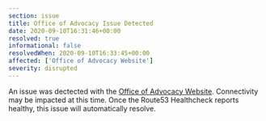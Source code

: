 ```yaml
---
section: issue
title: Office of Advocacy Issue Detected
date: 2020-09-10T16:31:46+00:00
resolved: true
informational: false
resolvedWhen: 2020-09-10T16:33:45+00:00
affected: ['Office of Advocacy Website']
severity: disrupted
---
```

An issue was dectected with the [Office of Advocacy Website](https://advocacy.sba.gov).  Connectivity may be impacted at this time.  Once the Route53 Healthcheck reports healthy, this issue will automatically resolve.

